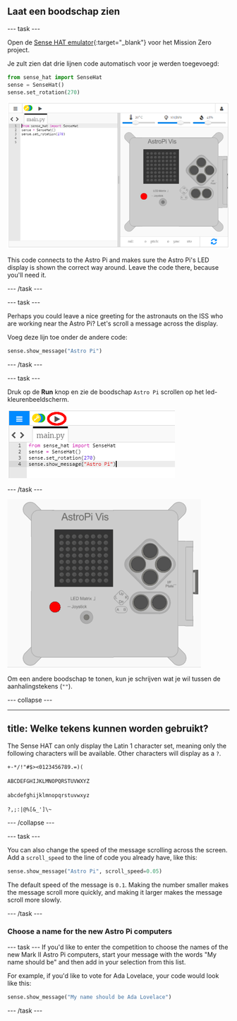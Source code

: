 ## Laat een boodschap zien

--- task ---

Open de [Sense HAT emulator](https://trinket.io/mission-zero){:target="_blank"} voor het Mission Zero project.

Je zult zien dat drie lijnen code automatisch voor je werden toegevoegd:

```python
from sense_hat import SenseHat
sense = SenseHat()
sense.set_rotation(270)
```

![sense Hat emulator](images/sense-hat-emulator2.png)

This code connects to the Astro Pi and makes sure the Astro Pi's LED display is shown the correct way around. Leave the code there, because you'll need it.

--- /task ---

--- task ---

Perhaps you could leave a nice greeting for the astronauts on the ISS who are working near the Astro Pi? Let's scroll a message across the display.

Voeg deze lijn toe onder de andere code:

```python
sense.show_message("Astro Pi")
```

--- /task ---

--- task ---

Druk op de **Run** knop en zie de boodschap `Astro Pi` scrollen op het led-kleurenbeeldscherm.

![laat de boodschapcode zien klik op run](images/show-message-code-annotated.PNG)

--- /task ---

![Boodschap scrollen](images/scroll-message.gif)

Om een andere boodschap te tonen, kun je schrijven wat je wil tussen de aanhalingstekens (`""`).

--- collapse ---

---
title: Welke tekens kunnen worden gebruikt?
---

The Sense HAT can only display the Latin 1 character set, meaning only the following characters will be available. Other characters will display as a `?`.

```
+-*/!"#$><0123456789.=)(

ABCDEFGHIJKLMNOPQRSTUVWXYZ

abcdefghijklmnopqrstuvwxyz

?,;:|@%[&_']\~
```

--- /collapse ---

--- task ---

You can also change the speed of the message scrolling across the screen. Add a `scroll_speed` to the line of code you already have, like this:

```python
sense.show_message("Astro Pi", scroll_speed=0.05)
```

The default speed of the message is `0.1`. Making the number smaller makes the message scroll more quickly, and making it larger makes the message scroll more slowly.

--- /task ---

### Choose a name for the new Astro Pi computers

--- task --- If you'd like to enter the competition to choose the names of the new Mark II Astro Pi computers, start your message with the words "My name should be" and then add in your selection from this list.

For example, if you'd like to vote for Ada Lovelace, your code would look like this:

```python
sense.show_message("My name should be Ada Lovelace")
```
--- /task ---



